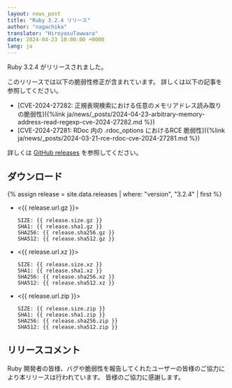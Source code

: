 ```yaml
---
layout: news_post
title: "Ruby 3.2.4 リリース"
author: "nagachika"
translator: "HiroyasuTawwara"
date: 2024-04-23 10:00:00 +0000
lang: ja
---
```


Ruby 3.2.4 がリリースされました。

このリリースでは以下の脆弱性修正が含まれています。
詳しくは以下の記事を参照してください。

* [CVE-2024-27282: 正規表現検索における任意のメモリアドレス読み取りの脆弱性]({%link ja/news/_posts/2024-04-23-arbitrary-memory-address-read-regexp-cve-2024-27282.md %})
* [CVE-2024-27281: RDoc 内の .rdoc_options におけるRCE 脆弱性]({%link ja/news/_posts/2024-03-21-rce-rdoc-cve-2024-27281.md %})

詳しくは [GitHub releases](https://github.com/ruby/ruby/releases/tag/v3_2_4) を参照してください。

## ダウンロード

{% assign release = site.data.releases | where: "version", "3.2.4" | first %}

* <{{ release.url.gz }}>

      SIZE: {{ release.size.gz }}
      SHA1: {{ release.sha1.gz }}
      SHA256: {{ release.sha256.gz }}
      SHA512: {{ release.sha512.gz }}

* <{{ release.url.xz }}>

      SIZE: {{ release.size.xz }}
      SHA1: {{ release.sha1.xz }}
      SHA256: {{ release.sha256.xz }}
      SHA512: {{ release.sha512.xz }}

* <{{ release.url.zip }}>

      SIZE: {{ release.size.zip }}
      SHA1: {{ release.sha1.zip }}
      SHA256: {{ release.sha256.zip }}
      SHA512: {{ release.sha512.zip }}

## リリースコメント

Ruby 開発者の皆様、バグや脆弱性を報告してくれたユーザーの皆様のご協力により本リリースは行われています。
皆様のご協力に感謝します。

